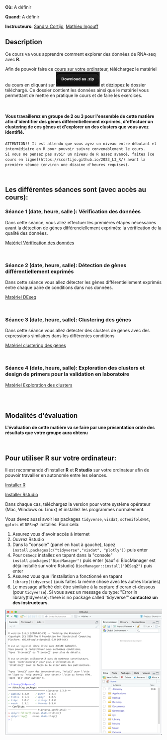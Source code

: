 **Où:** A définir

**Quand:** A définir

**Instructeurs:** 
[Sandra Cortijo](mailto:sandra.cortijo@cnrs.fr), 
[Mathieu Ingouff](mailto:Mathieu.Ingouff@ird.fr)


## Description 

Ce cours va vous apprendre comment explorer des données de RNA-seq avec **R**. 

Afin de pouvoir faire ce cours sur votre ordinateur, téléchargez le matériel du cours en cliquant sur ![](logo_download.png) et dézippez le dossier téléchargé. Ce dossier contient les données ainsi que le matériel vous permettant de mettre en pratique le cours et de faire les exercices.


<br>



#### Vous travaillerez en groupe de 2 ou 3 pour l'ensemble de cette matière afin d'identifier des gènes différentiellement exprimés, d'effectuer un clustering de ces gènes et d'explorer un des clusters que vous avez identifié.



`ATTENTION!! Il est attendu que vous ayez un niveau entre débutant et intermédiaire en R pour pouvoir suivre convenablement le cours.`  
`Si vous ne pensez pas avoir un niveau de R assez avancé, faites [ce cours en ligne](https://scortijo.github.io/2023_L3_R/) avant la première séance (environ une dizaine d'heures requises).`   


<br>

## Les différentes séances sont (avec accès au cours):


### Séance 1 (date, heure, salle ): Vérification des données

Dans cette séance, vous allez effectuer les premières étapes nécessaires avant la détection de gènes différenciellement exprimés: la vérification de la qualité des données.   


[Matériel Vérification des données](seance1/materiel/Verification_Donneees.html)  



<br>

### Séance 2 (date, heure, salle): Détection de gènes différentiellement exprimés

Dans cette séance vous allez détecter les gènes différentiellement exprimés entre chaque paire de conditions dans nos données.  


[Matériel DEseq](seance2/materiel/DEseq.html)  



<br>

### Séance 3 (date, heure, salle): Clustering des gènes 

Dans cette séance vous allez detecter des clusters de gènes avec des expressions similaires dans les différentes conditions

[Matériel clustering des gènes](seance3/materiel/clustering.html)  



<br>

### Séance 4 (date, heure, salle): Exploration des clusters et design de primers pour la validation en laboratoire

[Matériel Exploration des clusters](seance4/materiel/reorganisation_suite.html)  


<br>

<br>

## Modalités d'évaluation


**L'évaluation de cette matière va se faire par une présentation orale des résultats que votre groupe aura obtenu**



<br>

## Pour utiliser R sur votre ordinateur: 
Il est recommandé d'installer **R** et **R studio** sur votre ordinateur afin de pouvoir travailler en autonomie entre les séances. 

[Installer R](https://cran.biotools.fr/)

[Installer Rstudio](https://rstudio.com/products/rstudio/download/)

Dans chaque cas, téléchargez la version pour votre système opérateur (Mac, Windows ou Linux) et installez les programmes normalement.

Vous devez aussi avoir les packages `tidyverse`, `visdat`, `scTenifoldNet`, `gplots` et `DESeq2` installés. 
Pour cela:
1. Assurez vous d'avoir accès à internet
2. Ouvrez Rstudio
3. Dans la "console" (panel en haut à gauche), tapez `install.packages(c("tidyverse","visdat", "plotly"))` puis enter
4. Pour `DESeq2` installez en tapant dans la "console" 
`install.packages("BiocManager")` puis enter (sauf si BiocManager est déjà installé sur votre Rstudio)
`BiocManager::install("DESeq2")` puis enter
4. Assurez vous que l'installation a fonctionné en tapant `library(tidyverse)` (puis faites la même chose avec les autres libraries)
5. Le message affiché doit être similaire à la capture d'écran ci-dessous (pour `tidyverse`). Si vous avez un message du type: 
"Error in library(tidyverse): there is no package called 'tidyverse'"
**contactez un des instructeurs**.

![capture d'écran d'un installation correcte](installation_package_instructions.png)






